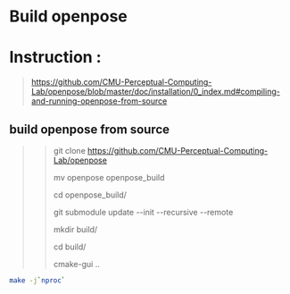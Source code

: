 # Build openpose

# Instruction : 
> https://github.com/CMU-Perceptual-Computing-Lab/openpose/blob/master/doc/installation/0_index.md#compiling-and-running-openpose-from-source

## build openpose from source
>
>>git clone https://github.com/CMU-Perceptual-Computing-Lab/openpose
>>
>>mv openpose openpose_build
>>
>>cd openpose_build/
>>
>>git submodule update --init --recursive --remote
>>
>>mkdir build/
>>
>>cd build/
>>
>>cmake-gui ..
>
```bash
make -j`nproc`
```
